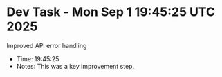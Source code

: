 # Dev Task - Mon Sep  1 19:45:25 UTC 2025
Improved API error handling
- Time: 19:45:25
- Notes: This was a key improvement step.
